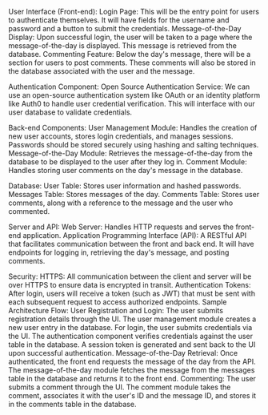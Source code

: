 User Interface (Front-end):
Login Page: This will be the entry point for users to authenticate themselves. It will have fields for the username and password and a button to submit the credentials.
Message-of-the-Day Display: Upon successful login, the user will be taken to a page where the message-of-the-day is displayed. This message is retrieved from the database.
Commenting Feature: Below the day's message, there will be a section for users to post comments. These comments will also be stored in the database associated with the user and the message.

Authentication Component:
Open Source Authentication Service: We can use an open-source authentication system like OAuth or an identity platform like Auth0 to handle user credential verification. This will interface with our user database to validate credentials.

Back-end Components:
User Management Module: Handles the creation of new user accounts, stores login credentials, and manages sessions. Passwords should be stored securely using hashing and salting techniques.
Message-of-the-Day Module: Retrieves the message-of-the-day from the database to be displayed to the user after they log in.
Comment Module: Handles storing user comments on the day's message in the database.

Database:
User Table: Stores user information and hashed passwords.
Messages Table: Stores messages of the day.
Comments Table: Stores user comments, along with a reference to the message and the user who commented.

Server and API:
Web Server: Handles HTTP requests and serves the front-end application.
Application Programming Interface (API): A RESTful API that facilitates communication between the front and back end. It will have endpoints for logging in, retrieving the day's message, and posting comments.

Security:
HTTPS: All communication between the client and server will be over HTTPS to ensure data is encrypted in transit.
Authentication Tokens: After login, users will receive a token (such as JWT) that must be sent with each subsequent request to access authorized endpoints.
Sample Architecture Flow:
User Registration and Login:
The user submits registration details through the UI.
The user management module creates a new user entry in the database.
For login, the user submits credentials via the UI.
The authentication component verifies credentials against the user table in the database.
A session token is generated and sent back to the UI upon successful authentication.
Message-of-the-Day Retrieval:
Once authenticated, the front end requests the message of the day from the API.
The message-of-the-day module fetches the message from the messages table in the database and returns it to the front end.
Commenting:
The user submits a comment through the UI.
The comment module takes the comment, associates it with the user's ID and the message ID, and stores it in the comments table in the database.
